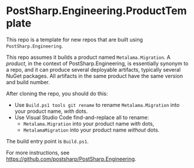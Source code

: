 # PostSharp.Engineering.ProductTemplate

This repo is a template for new repos that are built using `PostSharp.Engineering`.

This repo assumes it builds a product named `Metalama.Migration`. A _product_, in the context of PostSharp.Engineering, is essentially synonym to a repo, and it can produce several deployable artifacts, typically several NuGet packages. All artifacts in the same product have the same version and build number.

After cloning the repo, you should do this:

* Use `Build.ps1 tools git rename` to rename `Metalama.Migration` into your product name, _with_ dots.
* Use Visual Studio Code find-and-replace all to rename:
  * `Metalama.Migration` into your product name _with_ dots,
  * `MetalamaMigration` into your product name _without_ dots.

The build entry point is `Build.ps1`.

For more instructions, see https://github.com/postsharp/PostSharp.Engineering.

